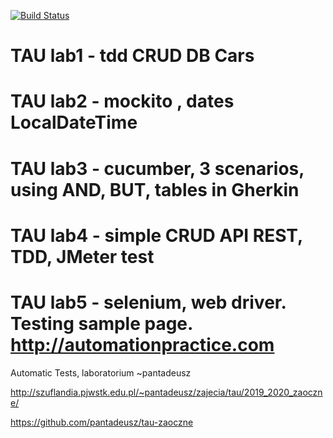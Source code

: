 
[![Build Status](https://travis-ci.org/ravczar/TAU1.svg?branch=master)](https://travis-ci.org/ravczar/TAU1)


# TAU lab1 - tdd CRUD DB Cars
# TAU lab2 - mockito , dates LocalDateTime
# TAU lab3 - cucumber, 3 scenarios, using AND, BUT, tables in Gherkin
# TAU lab4 - simple CRUD API REST, TDD, JMeter test
# TAU lab5 - selenium, web driver. Testing sample page. http://automationpractice.com
Automatic Tests,  laboratorium  ~pantadeusz

http://szuflandia.pjwstk.edu.pl/~pantadeusz/zajecia/tau/2019_2020_zaoczne/

https://github.com/pantadeusz/tau-zaoczne
